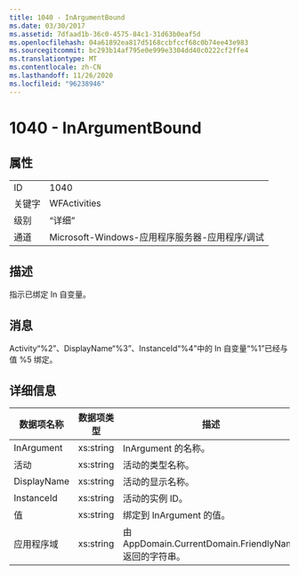 ```yaml
---
title: 1040 - InArgumentBound
ms.date: 03/30/2017
ms.assetid: 7dfaad1b-36c0-4575-84c1-31d63b0eaf5d
ms.openlocfilehash: 04a61892ea817d5168ccbfccf68c0b74ee43e983
ms.sourcegitcommit: bc293b14af795e0e999e3304dd40c0222cf2ffe4
ms.translationtype: MT
ms.contentlocale: zh-CN
ms.lasthandoff: 11/26/2020
ms.locfileid: "96238946"
---
```

# <a name="1040---inargumentbound"></a>1040 - InArgumentBound

## <a name="properties"></a>属性  
  
|||  
|-|-|  
|ID|1040|  
|关键字|WFActivities|  
|级别|“详细”|  
|通道|Microsoft-Windows-应用程序服务器-应用程序/调试|  
  
## <a name="description"></a>描述  

 指示已绑定 In 自变量。  
  
## <a name="message"></a>消息  

 Activity“%2”、DisplayName“%3”、InstanceId“%4”中的 In 自变量“%1”已经与值 %5 绑定。  
  
## <a name="details"></a>详细信息  
  
|数据项名称|数据项类型|描述|  
|--------------------|--------------------|-----------------|  
|InArgument|xs:string|InArgument 的名称。|  
|活动|xs:string|活动的类型名称。|  
|DisplayName|xs:string|活动的显示名称。|  
|InstanceId|xs:string|活动的实例 ID。|  
|值|xs:string|绑定到 InArgument 的值。|  
|应用程序域|xs:string|由 AppDomain.CurrentDomain.FriendlyName 返回的字符串。|
